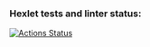 ### Hexlet tests and linter status:
[![Actions Status](https://github.com/Unbeliev4ble/data-analytics-project-96/actions/workflows/hexlet-check.yml/badge.svg)](https://github.com/Unbeliev4ble/data-analytics-project-96/actions)